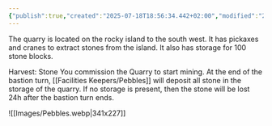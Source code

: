 ```yaml
---
{"publish":true,"created":"2025-07-18T18:56:34.442+02:00","modified":"2025-07-18T17:56:40.522+02:00","cssclasses":""}
---
```


The quarry is located on the rocky island to the south west. It has pickaxes and cranes to extract stones from the island. It also has storage for 100 stone blocks.

Harvest: Stone You commission the Quarry to start mining. At the end of the bastion turn, [[Facilities Keepers/Pebbles]] will deposit all stone in the storage of the quarry. If no storage is present, then the stone will be lost 24h after the bastion turn ends.

![[Images/Pebbles.webp|341x227]]